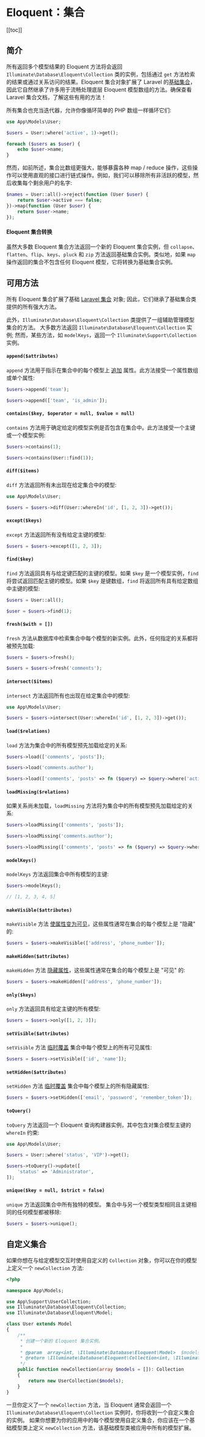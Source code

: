 # Eloquent：集合

[[toc]]

## 简介

所有返回多个模型结果的 Eloquent 方法将会返回 `Illuminate\Database\Eloquent\Collection` 类的实例，包括通过 `get` 方法检索的结果或通过关系访问的结果。Eloquent 集合对象扩展了 Laravel 的[基础集合](/docs/11/digging-deeper/collections)，因此它自然继承了许多用于流畅处理底层 Eloquent 模型数组的方法。确保查看 Laravel 集合文档，了解这些有用的方法！

所有集合也充当迭代器，允许你像循环简单的 PHP 数组一样循环它们:

```php
use App\Models\User;

$users = User::where('active', 1)->get();

foreach ($users as $user) {
    echo $user->name;
}
```

然而，如前所述，集合比数组更强大，能够暴露各种 map / reduce 操作，这些操作可以使用直观的接口进行链式操作。例如，我们可以移除所有非活跃的模型，然后收集每个剩余用户的名字:

```php
$names = User::all()->reject(function (User $user) {
    return $user->active === false;
})->map(function (User $user) {
    return $user->name;
});
```

#### Eloquent 集合转换

虽然大多数 Eloquent 集合方法返回一个新的 Eloquent 集合实例，但 `collapse`、`flatten`、`flip`、`keys`、`pluck` 和 `zip` 方法返回基础集合实例。类似地，如果 `map` 操作返回的集合不包含任何 Eloquent 模型，它将转换为基础集合实例。

## 可用方法

所有 Eloquent 集合扩展了基础 [Laravel 集合](/docs/11/digging-deeper/collections#available-methods) 对象; 因此，它们继承了基础集合类提供的所有强大方法。

此外，`Illuminate\Database\Eloquent\Collection` 类提供了一组辅助管理模型集合的方法。 大多数方法返回 `Illuminate\Database\Eloquent\Collection` 实例; 然而，某些方法，如 `modelKeys`，返回一个 `Illuminate\Support\Collection` 实例。

#### `append($attributes)`

`append` 方法用于指示在集合中的每个模型上 [追加](/docs/11/eloquent/eloquent-serialization#appending-values-to-json) 属性。此方法接受一个属性数组或单个属性:

```php
$users->append('team');

$users->append(['team', 'is_admin']);
```

#### `contains($key, $operator = null, $value = null)`

`contains` 方法用于确定给定的模型实例是否包含在集合中。此方法接受一个主键或一个模型实例:

```php
$users->contains(1);

$users->contains(User::find(1));
```

#### `diff($items)`

`diff` 方法返回所有未出现在给定集合中的模型:

```php
use App\Models\User;

$users = $users->diff(User::whereIn('id', [1, 2, 3])->get());
```

#### `except($keys)`

`except` 方法返回所有没有给定主键的模型:

```php
$users = $users->except([1, 2, 3]);
```

#### `find($key)`

`find` 方法返回具有与给定键匹配的主键的模型。如果 `$key` 是一个模型实例，`find` 将尝试返回匹配主键的模型。如果 `$key` 是键数组，`find` 将返回所有具有给定数组中主键的模型:

```php
$users = User::all();

$user = $users->find(1);
```

#### `fresh($with = [])`

`fresh` 方法从数据库中检索集合中每个模型的新实例。此外，任何指定的关系都将被预先加载:

```php
$users = $users->fresh();

$users = $users->fresh('comments');
```

#### `intersect($items)`

`intersect` 方法返回所有也出现在给定集合中的模型:

```php
use App\Models\User;

$users = $users->intersect(User::whereIn('id', [1, 2, 3])->get());
```

#### `load($relations)`

`load` 方法为集合中的所有模型预先加载给定的关系:

```php
$users->load(['comments', 'posts']);

$users->load('comments.author');

$users->load(['comments', 'posts' => fn ($query) => $query->where('active', 1)]);
```

#### `loadMissing($relations)`

如果关系尚未加载，`loadMissing` 方法将为集合中的所有模型预先加载给定的关系:

```php
$users->loadMissing(['comments', 'posts']);

$users->loadMissing('comments.author');

$users->loadMissing(['comments', 'posts' => fn ($query) => $query->where('active', 1)]);
```

#### `modelKeys()`

`modelKeys` 方法返回集合中所有模型的主键:

```php
$users->modelKeys();

// [1, 2, 3, 4, 5]
```

#### `makeVisible($attributes)`

`makeVisible` 方法 [使属性变为可见](/docs/11/eloquent/eloquent-serialization#hiding-attributes-from-json)，这些属性通常在集合的每个模型上是 "隐藏" 的:

```php
$users = $users->makeVisible(['address', 'phone_number']);
```

#### `makeHidden($attributes)`

`makeHidden` 方法 [隐藏属性](/docs/11/eloquent/eloquent-serialization#hiding-attributes-from-json)，这些属性通常在集合的每个模型上是 "可见" 的:

```php
$users = $users->makeHidden(['address', 'phone_number']);
```

#### `only($keys)`

`only` 方法返回具有给定主键的所有模型:

```php
$users = $users->only([1, 2, 3]);
```

#### `setVisible($attributes)`

`setVisible` 方法 [临时覆盖](/docs/11/eloquent/eloquent-serialization#temporarily-modifying-attribute-visibility) 集合中每个模型上的所有可见属性:

```php
$users = $users->setVisible(['id', 'name']);
```

#### `setHidden($attributes)`

`setHidden` 方法 [临时覆盖](/docs/11/eloquent/eloquent-serialization#temporarily-modifying-attribute-visibility) 集合中每个模型上的所有隐藏属性:

```php
$users = $users->setHidden(['email', 'password', 'remember_token']);
```

#### `toQuery()`

`toQuery` 方法返回一个 Eloquent 查询构建器实例，其中包含对集合模型主键的 `whereIn` 约束:

```php
use App\Models\User;

$users = User::where('status', 'VIP')->get();

$users->toQuery()->update([
    'status' => 'Administrator',
]);
```

#### `unique($key = null, $strict = false)`

`unique` 方法返回集合中所有独特的模型。 集合中与另一个模型类型相同且主键相同的任何模型都被移除:

```php
$users = $users->unique();
```

## 自定义集合

如果你想在与给定模型交互时使用自定义的 `Collection` 对象，你可以在你的模型上定义一个 `newCollection` 方法:

```php
<?php

namespace App\Models;

use App\Support\UserCollection;
use Illuminate\Database\Eloquent\Collection;
use Illuminate\Database\Eloquent\Model;

class User extends Model
{
    /**
     * 创建一个新的 Eloquent 集合实例。
     *
     * @param  array<int, \Illuminate\Database\Eloquent\Model>  $models
     * @return \Illuminate\Database\Eloquent\Collection<int, \Illuminate\Database\Eloquent\Model>
     */
    public function newCollection(array $models = []): Collection
    {
        return new UserCollection($models);
    }
}
```

一旦你定义了一个 `newCollection` 方法，当 Eloquent 通常会返回一个 `Illuminate\Database\Eloquent\Collection` 实例时，你将收到一个自定义集合的实例。 如果你想要为你的应用中的每个模型使用自定义集合，你应该在一个基础模型类上定义 `newCollection` 方法，该基础模型类被应用中所有的模型扩展。
